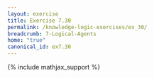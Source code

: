 ```yaml
---
layout: exercise
title: Exercise 7.30
permalink: /knowledge-logic-exercises/ex_30/
breadcrumb: 7-Logical-Agents
home: "true"
canonical_id: ex7.30
---
```


{% include mathjax_support %}


